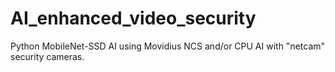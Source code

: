 # AI_enhanced_video_security
Python MobileNet-SSD AI using Movidius NCS and/or CPU AI with "netcam" security cameras.
